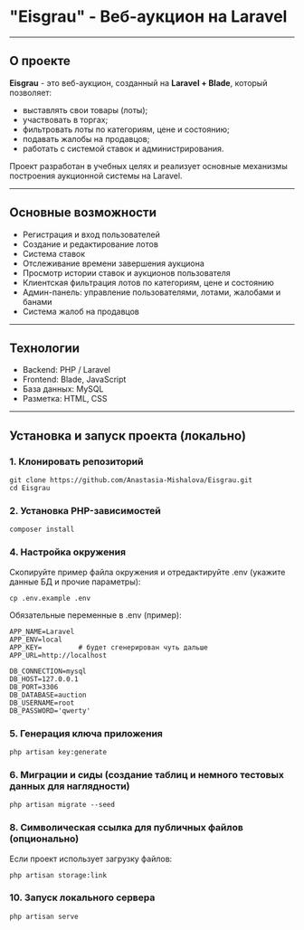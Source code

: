 
# "Eisgrau" - Веб-аукцион на Laravel

---

## О проекте

**Eisgrau** - это веб-аукцион, созданный на **Laravel + Blade**, который позволяет:
- выставлять свои товары (лоты);
- участвовать в торгах;
- фильтровать лоты по категориям, цене и состоянию;
- подавать жалобы на продавцов;
- работать с системой ставок и администрирования.

Проект разработан в учебных целях и реализует основные механизмы построения аукционной системы на Laravel.

---

## Основные возможности

-  Регистрация и вход пользователей  
-  Создание и редактирование лотов  
-  Система ставок  
-  Отслеживание времени завершения аукциона  
-  Просмотр истории ставок и аукционов пользователя  
-  Клиентская фильтрация лотов по категориям, цене и состоянию  
-  Админ-панель: управление пользователями, лотами, жалобами и банами  
-  Система жалоб на продавцов  

---

## Технологии

- Backend: PHP / Laravel 
- Frontend: Blade, JavaScript
- База данных: MySQL
- Разметка: HTML, CSS

---

## Установка и запуск проекта (локально)

### 1. Клонировать репозиторий
```
git clone https://github.com/Anastasia-Mishalova/Eisgrau.git
cd Eisgrau
```

### 2. Установка PHP-зависимостей
```
composer install
```

### 4. Настройка окружения
Скопируйте пример файла окружения и отредактируйте .env (укажите данные БД и прочие параметры):
```
cp .env.example .env
```

Обязательные переменные в .env (пример):
```
APP_NAME=Laravel
APP_ENV=local
APP_KEY=         # будет сгенерирован чуть дальше
APP_URL=http://localhost

DB_CONNECTION=mysql
DB_HOST=127.0.0.1
DB_PORT=3306
DB_DATABASE=auction
DB_USERNAME=root
DB_PASSWORD='qwerty'
```

### 5. Генерация ключа приложения
```
php artisan key:generate
```

### 6. Миграции и сиды (создание таблиц и немного тестовых данных для наглядности)
```
php artisan migrate --seed
```

### 8. Символическая ссылка для публичных файлов (опционально)
Если проект использует загрузку файлов:
```
php artisan storage:link
```
### 10. Запуск локального сервера
```
php artisan serve
```


